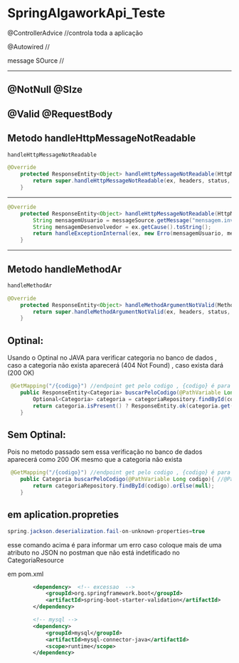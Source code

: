 # SpringAlgaworkApi_Teste

@ControllerAdvice //controla toda a aplicação

@Autowired //

message SOurce //

-------------
@NotNull
@SIze
------------------------
@Valid @RequestBody
-------------------------

## Metodo handleHttpMessageNotReadable 
~~~java
handleHttpMessageNotReadable 
~~~

~~~java
@Override
    protected ResponseEntity<Object> handleHttpMessageNotReadable(HttpMessageNotReadableException ex, HttpHeaders headers, HttpStatus status, WebRequest request) {
        return super.handleHttpMessageNotReadable(ex, headers, status, request);
    }
~~~
----
~~~java
@Override
    protected ResponseEntity<Object> handleHttpMessageNotReadable(HttpMessageNotReadableException ex, HttpHeaders headers, HttpStatus status, WebRequest request){
        String mensagemUsuario = messageSource.getMessage("mensagem.invalida" , null , LocaleContextHolder.getLocale());
        String mensagemDesenvolvedor = ex.getCause().toString();
        return handleExceptionInternal(ex, new Erro(mensagemUsuario, mensagemDesenvolvedor),headers , HttpStatus.BAD_REQUEST,request);
    }
~~~
----

## Metodo handleMethodAr

~~~java
handleMethodAr
~~~

~~~java
@Override
	protected ResponseEntity<Object> handleMethodArgumentNotValid(MethodArgumentNotValidException ex, HttpHeaders headers, HttpStatus status, WebRequest request) {
		return super.handleMethodArgumentNotValid(ex, headers, status, request);
	}
~~~

## Optinal:

Usando o Optinal no JAVA para verificar categoria no banco de dados , caso a categoria não exista aparecerá (404 Not Found) , caso exista dará (200 OK)   

~~~java
 @GetMapping("/{codigo}") //endpoint get pelo codigo , {codigo} é para especificar o codigo depois /categorias
    public ResponseEntity<Categoria> buscarPeloCodigo(@PathVariable Long codigo){ //@PathVariable para buscar categoria especifica
        Optional<Categoria> categoria = categoriaRepository.findById(codigo);
        return categoria.isPresent() ? ResponseEntity.ok(categoria.get()) : ResponseEntity.notFound().build();
    }
~~~

## Sem Optinal:
Pois no metodo passado sem essa verificação no banco de dados aparecerá como 200 OK mesmo que a categoria não exista

~~~java
 @GetMapping("/{codigo}") //endpoint get pelo codigo , {codigo} é para especificar o codigo depois /categorias
    public Categoria buscarPeloCodigo(@PathVariable Long codigo){ //@PathVariable para buscar categoria especifica
        return categoriaRepository.findById(codigo).orElse(null);
    }
~~~


## em aplication.propreties 

~~~java
spring.jackson.deserialization.fail-on-unknown-properties=true 
~~~
esse comando acima é para informar um erro caso coloque mais de uma atributo no JSON no postman que não está indetificado no CategoriaResource



em pom.xml
~~~xml
		<dependency>  <!-- excessao  -->
			<groupId>org.springframework.boot</groupId>
			<artifactId>spring-boot-starter-validation</artifactId>
		</dependency>

		<!-- mysql -->
		<dependency>
			<groupId>mysql</groupId>
			<artifactId>mysql-connector-java</artifactId>
			<scope>runtime</scope>
		</dependency>
~~~



